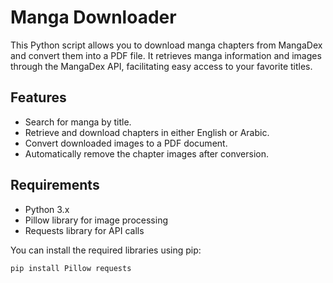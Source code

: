 # Manga Downloader

This Python script allows you to download manga chapters from MangaDex and convert them into a PDF file. It retrieves manga information and images through the MangaDex API, facilitating easy access to your favorite titles.

## Features

- Search for manga by title.
- Retrieve and download chapters in either English or Arabic.
- Convert downloaded images to a PDF document.
- Automatically remove the chapter images after conversion.

## Requirements

- Python 3.x
- Pillow library for image processing
- Requests library for API calls

You can install the required libraries using pip:

```bash
pip install Pillow requests
